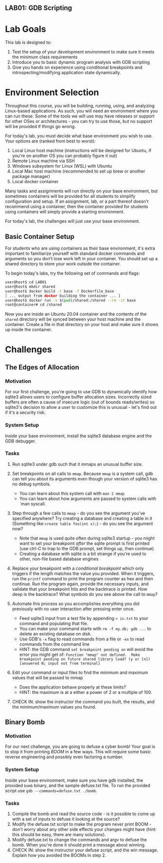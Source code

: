 LAB01: GDB Scripting
----

# Lab Goals
This lab is designed to:
1) Test the setup of your development environment to make sure it meets the minimum class requirements
2) Introduce you to basic dynamic program analysis with GDB scripting
2) Give you hands on experience using conditional breakpoints and introspecting/modifying application state dynamically.

# Environment Selection
Throughout this course, you will be building, running, using, and analyzing Linux-based applications.
As such, you will need an environment where you can run these.
Some of the tools we will use may have releases or support for other OSes or architectures - you can try to use those, but no support will be provided if things go wrong.

For today's lab, you must decide what base environment you wish to use. Your options are (ranked from best to worst):
1) Local Linux host machine (instructions will be designed for Ubuntu, if you're on another OS you can probably figure it out)
2) Remote Linux machine via SSH
3) Windows subsystem for Linux (WSL) with Ubuntu
4) Local Mac host machine (recommended to set up brew or another package manager)
5) Local docker container

Many tasks and assignments will run directly on your base environment, but sometimes containers will be provided
for all students to simplify configuration and setup. If an assignment, lab, or a part thereof doesn't recommend using
a container, then the container provided for students using containers will simply provide a starting environment.

For today's lab, the challenges will just use your base environment.

## Basic Container Setup
For students who are using containers as their base environment, it's extra important to familiarize yourself with standard docker commands and arguments so you don't lose work left in your container. You should set up a shared directory to store your work outside the container.

To begin today's labs, try the following set of commands and flags:
```sh
user@host$ cd LAB01
user@host$ mkdir shared
user@host$ docker build -t base -f Dockerfile_base
[ ... output from docker building the container ... ]
user@host$ docker run -v $(pwd)/shared:/shared --rm -it base
root@container# cd /shared
```

Now you are inside an Ubuntu 20.04 container and the contents of the `shared` directory will be synced between your host machine and the container. Create a file in that directory on your host and make sure it shows up inside the container.

# Challenges
## The Edges of Allocation
### Motivation
For our first challenge, you're going to use GDB to dynamically identify how sqlite3 allows users to configure buffer allocation sizes. Incorrectly sized buffers are often a cause of insecure logic (out of bounds reads/writes) so sqlite3's decision to allow a user to customize this is unusual - let's find out if it's a security risk.

### System Setup
Inside your base environment, install the sqlite3 database engine and the GDB debugger.

### Tasks
1) Run sqlite3 under gdb such that it mmaps an unusual buffer size.

2) Set breakpoints on all calls to `mmap`. Because `mmap` is a system call, gdb can tell you about its arguments even though your version of sqlite3 has no debug symbols.
    * You can learn about this system call with `man 2 mmap`
    * You can learn about how arguments are passed to system calls with `man syscall. 

3) Step through a few calls to `mmap` - do you see the argument you've specified anywhere? Try creating a database and creating a table in it (Something like `create table foo(int x);`) - do you see the argument now?
    * Note that `mmap` is used quite often during sqlite3 startup - you might want to set your breakpoint _after_ the sqlite prompt is first printed (use ctrl-C to trap to the GDB prompt, set things up, then continue)
    * Creating a database with sqlite is a bit strange if you're used to other, non-file based database engines

4) Replace your breakpoint with a *conditional breakpoint* which only triggers if the length matches the value you provided. When it triggers, run the `printf` command to print the program counter as hex and then continue. Run the program again, provide the necessary inputs, and validate that your breakpoint hits and the backtrace is printed. How deep is the backtrace? What symbols do you see above the call to `mmap`?

5) Automate this process so you accomplishes everything you did previously with no user interaction after pressing enter once.
    * Feed sqlite3 input from a text file by appending `< in.txt` to your command and populating that file.
    * You can make your command starts with `rm -f my.db; gdb ...` to delete an existing database on disk.
    * Use GDB's `-x` flag to read commands from a file or `-ex` to read commands from the command line
    * HINT: the GDB command `set breakpoint pending on` will avoid the error you might get of: `Function "mmap" not defined.  Make breakpoint pending on future shared library load? (y or [n]) [answered N; input not from terminal]`

6) Edit your command or input files to find the minimum and maximum values that will be passed to mmap
    * Does the application behave properly at these limits?
    * HINT: the maximum is at a either a power of 2 or a multiple of 100.

7) CHECK IN: show the instructor the command you built, the results, and the minimum/maximum values you found.


## Binary Bomb
### Motivation
For our next challenge, you are going to defuse a cyber bomb! Your goal is to stop it from printing *BOOM* in a few ways. This will require some basic reverse engineering and possibly even factoring a number.

### System Setup
Inside your base environment, make sure you have gdb installed, the provided `bomb` binary, and the sample defuse.txt file. To run the provided script use `gdb --commands=defuse.txt ./bomb`.

### Tasks
1) Compile the bomb and read the source code - is it possible to come up with a set of inputs to defuse it looking at the source?
2) Modify the defuse.txt script to make the program never print BOOM - don't worry about any other side effects your changes might have (hint: this should be easy, there are many solutions).
3) Modify defuse.txt to change the commands and argv to defuse the bomb. When you're done it should print a message about winning.
4) CHECK IN: show the instructor your defuse script, and the win message. Explain how you avoided the BOOMs in step 2.
